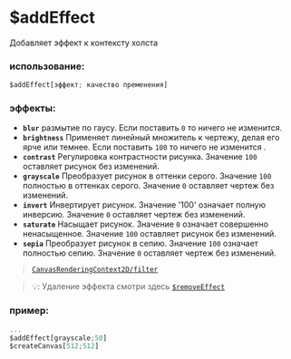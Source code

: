 # $addEffect
Добавляет эффект к контексту холста

### использование:
```js
$addEffect[эффект; качество пременения]
```
### эффекты:
- **`blur`** размытие по гаусу. Если поставить  `0` то ничего не изменится.
- **`brightness`** Применяет линейный множитель к чертежу, делая его ярче или темнее. Если поставить `100` то ничего не изменится .
- **`contrast`** Регулировка контрастности рисунка. Значение `100` оставляет рисунок без изменений.
- **`grayscale`** Преобразует рисунок в оттенки серого. Значение `100` полностью в оттенках серого. Значение `0` оставляет чертеж без изменений.
- **`invert`** Инвертирует рисунок. Значение '100' означает полную инверсию. Значение `0` оставляет чертеж без изменений.
- **`saturate`** Насыщает рисунок. Значение `0` означает совершенно ненасыщенное. Значение `100` оставляет рисунок без изменений.
- **`sepia`** Преобразует рисунок в сепию. Значение `100` означает полностью сепию. Значение `0` оставляет чертеж без изменений.

> [`CanvasRenderingContext2D/filter`](https://developer.mozilla.org/en-US/docs/Web/API/CanvasRenderingContext2D/filter)

> 💡: Удаление эффекта смотри здесь [`$removeEffect`](functions/$removeEffect.md)

### пример:
```js
...
$addEffect[grayscale;50]
$createCanvas[512;512]
```
